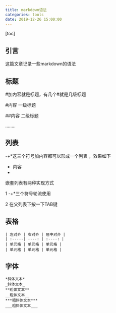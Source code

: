```yaml
---
title: markdown语法
categories: tools
date: 2019-12-26 15:00:00
---
```




[toc]



## 引言

这篇文章记录一些markdown的语法





## 标题

#加内容就是标题，有几个#就是几级标题

#内容  一级标题

##内容 二级标题

........







## 列表

-+*这三个符号加内容都可以形成一个列表 ，效果如下

* 内容
*   

嵌套列表有两种实现方式

1  -+*三个符号轮流使用

2  在父列表下按一下TAB键





## 表格

```
| 左对齐 | 右对齐 | 居中对齐 |
| :-----| ----: | :----: |
| 单元格 | 单元格 | 单元格 |
| 单元格 | 单元格 | 单元格 |
```



## 字体

```
*斜体文本*
_斜体文本_
**粗体文本**
__粗体文本__
***粗斜体文本***
___粗斜体文本___
```

